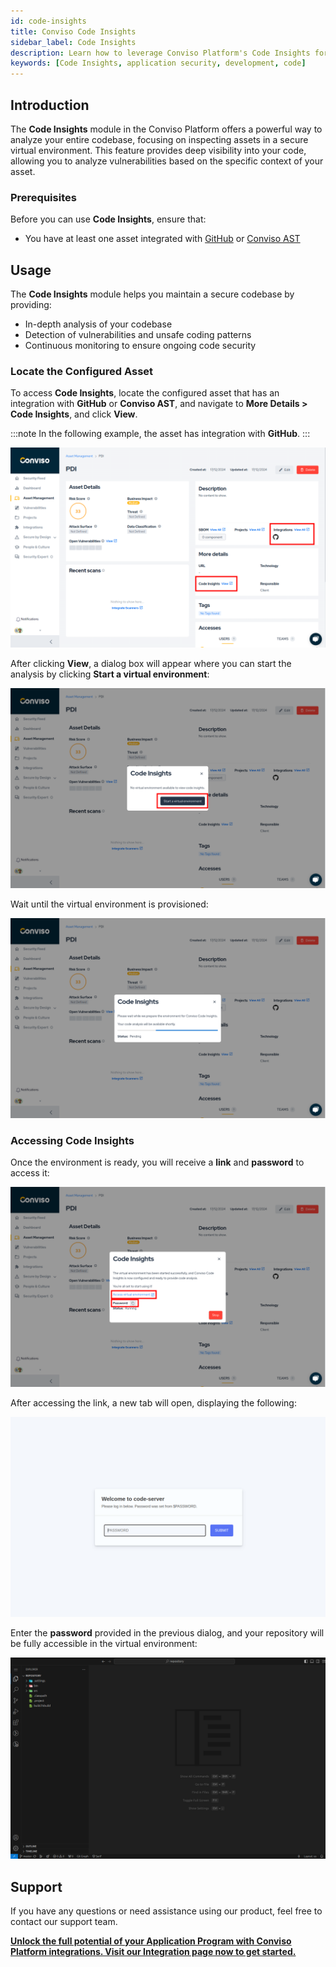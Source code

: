 ```yaml
---
id: code-insights
title: Conviso Code Insights
sidebar_label: Code Insights
description: Learn how to leverage Conviso Platform's Code Insights for better security and code quality.
keywords: [Code Insights, application security, development, code]
---
```


## Introduction

The **Code Insights** module in the Conviso Platform offers a powerful way to analyze your entire codebase, focusing on inspecting assets in a secure virtual environment.
This feature provides deep visibility into your code, allowing you to analyze vulnerabilities based on the specific context of your asset.

### Prerequisites

Before you can use **Code Insights**, ensure that:

- You have at least one asset integrated with [GitHub](../integrations/github.md) or [Conviso AST](../security-scans/conviso-ast/conviso-ast.md)

## Usage

The **Code Insights** module helps you maintain a secure codebase by providing:

- In-depth analysis of your codebase
- Detection of vulnerabilities and unsafe coding patterns
- Continuous monitoring to ensure ongoing code security

### Locate the Configured Asset

To access **Code Insights**, locate the configured asset that has an integration with **GitHub** or **Conviso AST**, and navigate to **More Details > Code Insights**, and click **View**.

:::note
In the following example, the asset has integration with **GitHub**.
:::

![img](../../static/img/platform/code-insights-01.png)

After clicking **View**, a dialog box will appear where you can start the analysis by clicking **Start a virtual environment**:

![img](../../static/img/platform/code-insights-02.png)

Wait until the virtual environment is provisioned:

![img](../../static/img/platform/code-insights-03.png)

### Accessing Code Insights

Once the environment is ready, you will receive a **link** and **password** to access it:

![img](../../static/img/platform/code-insights-04.png)

After accessing the link, a new tab will open, displaying the following:

![img](../../static/img/platform/code-insights-05.png)

Enter the **password** provided in the previous dialog, and your repository will be fully accessible in the virtual environment:

![img](../../static/img/platform/code-insights-06.png)

## Support

If you have any questions or need assistance using our product, feel free to contact our support team.

**[Unlock the full potential of your Application Program with Conviso Platform integrations. Visit our Integration page now to get started.](https://bit.ly/3NzvomE)**
